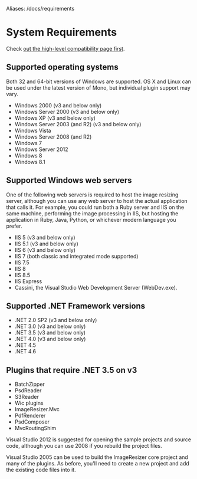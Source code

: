 Aliases: /docs/requirements

# System Requirements

Check [out the high-level compatibility page first](/docs/workswith).

## Supported operating systems

Both 32 and 64-bit versions of Windows are supported. OS X and Linux can be used under the latest version of Mono, but individual plugin support may vary.

* Windows 2000 (v3 and below only)
* Windows Server 2000 (v3 and below only)
* Windows XP (v3 and below only)
* Windows Server 2003 (and R2) (v3 and below only)
* Windows Vista
* Windows Server 2008 (and R2)
* Windows 7
* Windows Server 2012
* Windows 8
* Windows 8.1


## Supported Windows web servers

One of the following web servers is required to host the image resizing server, although you can use any web server to host the actual application that calls it. For example, you could run both a Ruby server and IIS on the same machine, performing the image processing in IIS, but hosting the application in Ruby, Java, Python, or whichever modern language you prefer.
 
* IIS 5 (v3 and below only)
* IIS 5.1  (v3 and below only)
* IIS 6 (v3 and below only)
* IIS 7 (both classic and integrated mode supported)
* IIS 7.5
* IIS 8
* IIS 8.5
* IIS Express
* Cassini, the Visual Studio Web Development Server (WebDev.exe).

## Supported .NET Framework versions

* .NET 2.0 SP2 (v3 and below only)
* .NET 3.0  (v3 and below only)
* .NET 3.5 (v3 and below only)
* .NET 4.0 (v3 and below only)
* .NET 4.5
* .NET 4.6

## Plugins that require .NET 3.5 on v3

* BatchZipper
* PsdReader
* S3Reader
* Wic plugins
* ImageResizer.Mvc
* PdfRenderer
* PsdComposer
* MvcRoutingShim




Visual Studio 2012 is suggested for opening the sample projects and source code, although you can use 2008 if you rebuild the project files.

Visual Studio 2005 can be used to build the ImageResizer core project and many of the plugins. As before, you'll need to create a new project and add the existing code files into it.
